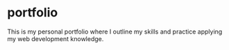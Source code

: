 # portfolio
This is my personal portfolio where I outline my skills and practice applying my web development knowledge.
